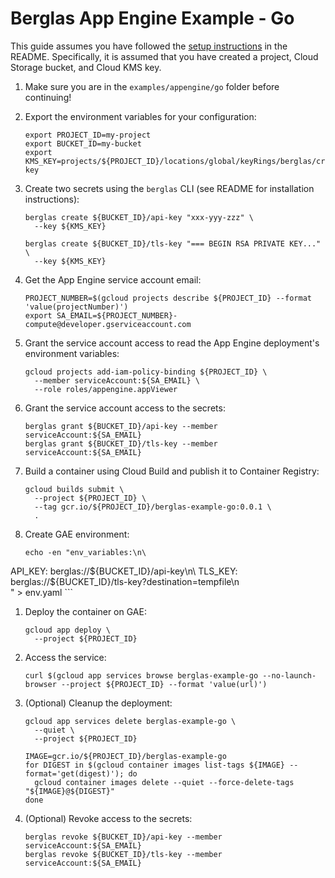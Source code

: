 # Berglas App Engine Example - Go

This guide assumes you have followed the [setup instructions][setup] in the
README. Specifically, it is assumed that you have created a project, Cloud
Storage bucket, and Cloud KMS key.

[setup]: https://github.com/GoogleCloudPlatform/berglas#setup

1. Make sure you are in the `examples/appengine/go` folder before continuing!

1. Export the environment variables for your configuration:

    ```text
    export PROJECT_ID=my-project
    export BUCKET_ID=my-bucket
    export KMS_KEY=projects/${PROJECT_ID}/locations/global/keyRings/berglas/cryptoKeys/berglas-key
    ```

1. Create two secrets using the `berglas` CLI (see README for installation
instructions):

    ```text
    berglas create ${BUCKET_ID}/api-key "xxx-yyy-zzz" \
      --key ${KMS_KEY}
    ```

    ```text
    berglas create ${BUCKET_ID}/tls-key "=== BEGIN RSA PRIVATE KEY..." \
      --key ${KMS_KEY}
    ```

1. Get the App Engine service account email:

    ```text
    PROJECT_NUMBER=$(gcloud projects describe ${PROJECT_ID} --format 'value(projectNumber)')
    export SA_EMAIL=${PROJECT_NUMBER}-compute@developer.gserviceaccount.com
    ```

1. Grant the service account access to read the App Engine deployment's
environment variables:

    ```text
    gcloud projects add-iam-policy-binding ${PROJECT_ID} \
      --member serviceAccount:${SA_EMAIL} \
      --role roles/appengine.appViewer
    ```

1. Grant the service account access to the secrets:

    ```text
    berglas grant ${BUCKET_ID}/api-key --member serviceAccount:${SA_EMAIL}
    berglas grant ${BUCKET_ID}/tls-key --member serviceAccount:${SA_EMAIL}
    ```

1. Build a container using Cloud Build and publish it to Container Registry:

    ```text
    gcloud builds submit \
      --project ${PROJECT_ID} \
      --tag gcr.io/${PROJECT_ID}/berglas-example-go:0.0.1 \
      .
    ```

1. Create GAE environment:

    ```text
    echo -en "env_variables:\n\
  API_KEY: berglas://${BUCKET_ID}/api-key\n\
  TLS_KEY: berglas://${BUCKET_ID}/tls-key?destination=tempfile\n\
" > env.yaml
    ```

1. Deploy the container on GAE:

    ```text
    gcloud app deploy \
      --project ${PROJECT_ID}
    ```

1. Access the service:

    ```text
    curl $(gcloud app services browse berglas-example-go --no-launch-browser --project ${PROJECT_ID} --format 'value(url)')
    ```

1. (Optional) Cleanup the deployment:

    ```text
    gcloud app services delete berglas-example-go \
      --quiet \
      --project ${PROJECT_ID}

    IMAGE=gcr.io/${PROJECT_ID}/berglas-example-go
    for DIGEST in $(gcloud container images list-tags ${IMAGE} --format='get(digest)'); do
      gcloud container images delete --quiet --force-delete-tags "${IMAGE}@${DIGEST}"
    done
    ```

1. (Optional) Revoke access to the secrets:

    ```text
    berglas revoke ${BUCKET_ID}/api-key --member serviceAccount:${SA_EMAIL}
    berglas revoke ${BUCKET_ID}/tls-key --member serviceAccount:${SA_EMAIL}
    ```
